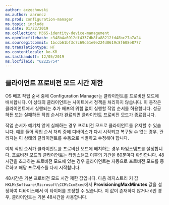 ```yaml
---
author: aczechowski
ms.author: aaroncz
ms.prod: configuration-manager
ms.topic: include
ms.date: 01/22/2019
ms.collection: M365-identity-device-management
ms.openlocfilehash: c348b4a6912df4337db8fa88212fd48bc27a7a24
ms.sourcegitcommit: 1bccb61bf3c7c69d51e0e224d0619c8f608e8777
ms.translationtype: HT
ms.contentlocale: ko-KR
ms.lasthandoff: 12/05/2019
ms.locfileid: "62225754"
---
```

## <a name="bkmk_osdprov"></a> 클라이언트 프로비전 모드 시간 제한
<!--3197824-->

OS 배포 작업 순서 중에 Configuration Manager는 클라이언트를 프로비전 모드에 배치합니다. 이 상태의 클라이언트는 사이트에서 정책을 처리하지 않습니다. 이 동작은 클라이언트에서 실행되는 추가 배포의 위험 없이 실행할 작업 순서를 허용합니다. 성공하든 또는 실패하든 작업 순서가 완료되면 클라이언트 프로비전 모드가 종료됩니다.

작업 순서가 예기치 않게 실패하는 경우 프로비전 모드로 클라이언트를 유지할 수 있습니다. 예를 들어 작업 순서 처리 중에 디바이스가 다시 시작되고 복구될 수 없는 경우. 관리자는 이 상태의 클라이언트를 수동으로 식별하고 수정해야 합니다. 

이제 작업 순서가 클라이언트를 프로비전 모드에 배치하는 경우 타임스탬프를 설정합니다. 프로비전 모드의 클라이언트는 타임스탬프 이후의 기간을 60분마다 확인합니다. 48시간을 초과하는 프로비전 모드에 있는 경우 클라이언트는 자동으로 프로비전 모드를 종료하고 해당 프로세스를 다시 시작합니다. 

48시간은 기본 프로비전 모드 시간 제한 값입니다. 다음 레지스트리 키 값 `HKLM\Software\Microsoft\CCM\CcmExec`에서 **ProvisioningMaxMinutes** 값을 설정하여 디바이스에서 이 타이머를 조정할 수 있습니다. 이 값이 존재하지 않거나 `0`인 경우, 클라이언트는 기본 48시간을 사용합니다. 

<!-- 
The following diagrams show the process flow for the task sequence and the client:

#### Task sequence
![Flow diagram of task sequence setting provisioning mode](../../media/3197824-ts-flow.png) 

#### Client remediation
![Flow diagram of client exiting provisioning mode](../../media/3197824-client-flow.png) 

-->
